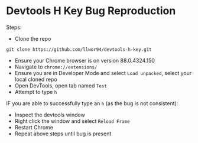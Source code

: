 # Devtools H Key Bug Reproduction

Steps:

- Clone the repo
```
git clone https://github.com/llwor94/devtools-h-key.git
```

- Ensure your Chrome browser is on version 88.0.4324.150 
- Navigate to `chrome://extensions/` 
- Ensure you are in Developer Mode and select `Load unpacked`, select your local cloned repo
- Open DevTools, open tab named `Test`
- Attempt to type `h`

IF you are able to successfully type an `h` (as the bug is not consistent):
- Inspect the devtools window
- Right click the window and select `Reload Frame`
- Restart Chrome
- Repeat above steps until bug is present


